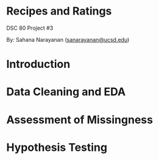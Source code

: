 # Recipes and Ratings

DSC 80 Project #3

By: Sahana Narayanan (sanarayanan@ucsd.edu)

# Introduction


# Data Cleaning and EDA


# Assessment of Missingness


# Hypothesis Testing
